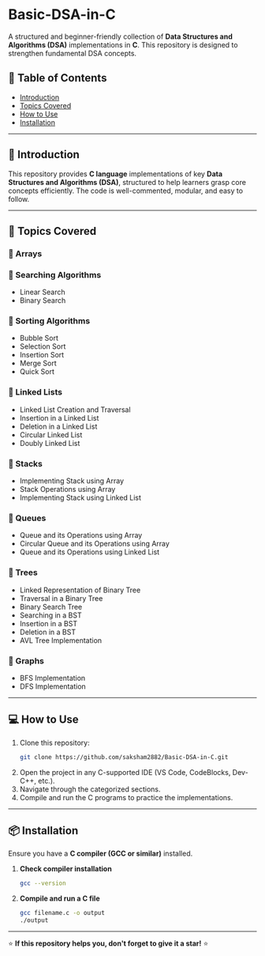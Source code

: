 # Basic-DSA-in-C

A structured and beginner-friendly collection of **Data Structures and Algorithms (DSA)** implementations in **C**. This repository is designed to strengthen fundamental DSA concepts.

## 📌 Table of Contents

- [Introduction](#introduction)
- [Topics Covered](#topics-covered)
- [How to Use](#how-to-use)
- [Installation](#installation)

---

## 🚀 Introduction

This repository provides **C language** implementations of key **Data Structures and Algorithms (DSA)**, structured to help learners grasp core concepts efficiently. The code is well-commented, modular, and easy to follow.

---

## 📂 Topics Covered


### 🔹 Arrays

### 🔹 Searching Algorithms
- Linear Search
- Binary Search

### 🔹 Sorting Algorithms
- Bubble Sort
- Selection Sort
- Insertion Sort
- Merge Sort
- Quick Sort

### 🔹 Linked Lists
- Linked List Creation and Traversal
- Insertion in a Linked List
- Deletion in a Linked List
- Circular Linked List
- Doubly Linked List

### 🔹 Stacks
- Implementing Stack using Array
- Stack Operations using Array
- Implementing Stack using Linked List

### 🔹 Queues
- Queue and its Operations using Array
- Circular Queue and its Operations using Array
- Queue and its Operations using Linked List


### 🔹 Trees
- Linked Representation of Binary Tree
- Traversal in a Binary Tree
- Binary Search Tree
- Searching in a BST
- Insertion in a BST
- Deletion in a BST
- AVL Tree Implementation

### 🔹 Graphs
- BFS Implementation
- DFS Implementation

---

## 💻 How to Use

1. Clone this repository:
   ```sh
   git clone https://github.com/saksham2882/Basic-DSA-in-C.git
   ```
2. Open the project in any C-supported IDE (VS Code, CodeBlocks, Dev-C++, etc.).
3. Navigate through the categorized sections.
4. Compile and run the C programs to practice the implementations.

---

## 📦 Installation

Ensure you have a **C compiler (GCC or similar)** installed.

1. **Check compiler installation**
   ```sh
   gcc --version
   ```
2. **Compile and run a C file**
   ```sh
   gcc filename.c -o output
   ./output
   ```

---

⭐ **If this repository helps you, don't forget to give it a star!** ⭐
